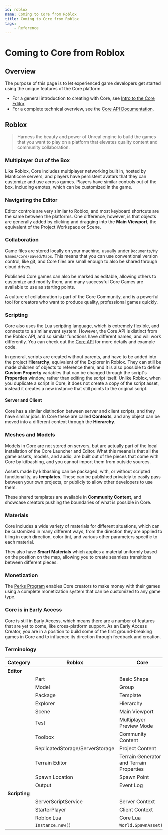 ```yaml
---
id: roblox
name: Coming to Core from Roblox
title: Coming to Core from Roblox
tags:
    - Reference
---
```


# Coming to Core from Roblox

## Overview

The purpose of this page is to let experienced game developers get started using the unique features of the Core platform.

- For a general introduction to creating with Core, see [Intro to the Core Editor](../getting_started/editor_intro.md)
- For a complete technical overview, see the [Core API Documentation](../api/index.md).

## Roblox

> Harness the beauty and power of Unreal engine to build the games that you want to play on a platform that elevates quality content and community collaboration.

### Multiplayer Out of the Box

Like Roblox, Core includes multiplayer networking built in, hosted by Manticore servers, and players have persistent avatars that they can customize and use across games. Players have similar controls out of the box, including emotes, which can be customized in the game.

### Navigating the Editor

Editor controls are very similar to Roblox, and most keyboard shortcuts are the same between the platforms. One difference, however, is that objects are generally added by clicking and dragging into the **Main Viewport**, the equivalent of the Project Workspace or Scene.

### Collaboration

Game files are stored locally on your machine, usually under ``Documents/My Games/Core/Saved/Maps``. This means that you can use conventional version control, like git, and Core files are small enough to also be shared through cloud drives.

Published Core games can also be marked as editable, allowing others to customize and modify them, and many successful Core Games are available to use as starting points.

A culture of collaboration is part of the Core Community, and is a powerful tool for creators who want to produce quality, professional games quickly.

### Scripting

Core also uses the Lua scripting language, which is extremely flexible, and connects to a similar event system. However, the Core API is distinct from the Roblox API, and so similar functions have different names, and will work differently. You can check out the [Core API](../api/index.md) for more details and example code.

In general, scripts are created without parents, and have to be added into the project **Hierarchy**, equivalent of the Explorer in Roblox. They can still be made children of objects to reference them, and it is also possible to define **Custom Property** variables that can be changed through the script's **Properties** window, rather than editing the script itself. Unlike Roblox, when you duplicate a script in Core, it does not create a copy of the script asset, instead it creates a new instance that still points to the original script.

#### Server and Client

Core has a similar distinction between server and client scripts, and they have similar jobs. In Core these are called **Contexts**, and any object can be moved into a different context through the **Hierarchy**.

### Meshes and Models

Models in Core are not stored on servers, but are actually part of the local installation of the Core Launcher and Editor. What this means is that all the game assets, models, and audio, are built out of the pieces that come with Core by kitbashing, and you cannot import them from outside sources.

Assets made by kitbashing can be packaged, with, or without scripted functionality, as **templates**. These can be published privately to easily pass between your own projects, or publicly to allow other developers to use them.

These shared templates are available in **Community Content**, and showcase creators pushing the boundaries of what is possible in Core.

### Materials

Core includes a wide variety of materials for different situations, which can be customized in many different ways, from the direction they are applied to tiling in each direction, color tint, and various other parameters specific to each material.

They also have **Smart Materials** which applies a material uniformly based on the position on the map, allowing you to create seamless transitions between different pieces.

### Monetization

The [Perks Program](../references/perks/program.md) enables Core creators to make money with their games using a complete monetization system that can be customized to any game type.

### Core is in Early Access

Core is still in Early Access, which means there are a number of features that are yet to come, like cross-platform support. As an Early Access Creator, you are in a position to build some of the first ground-breaking games in Core and to influence its direction through feedback and creation.

### Terminology

| **Category**  | **Roblox**      | **Core**           |
| ------------- | --------------- | ------------------ |
| **Editor**    |                 |                    |
|               | Part            | Basic Shape        |
|               | Model           | Group              |
|               | Package         | Template           |
|               | Explorer        | Hierarchy          |
|               | Scene           | Main Viewport      |
|               | Test            | Multiplayer Preview Mode |
|               | Toolbox         | Community Content |
|               | ReplicatedStorage/ServerStorage | Project Content  |
|               | Terrain Editor  | Terrain Generator and Terrain Properties |
|               | Spawn Location  | Spawn Point        |
|               | Output          | Event Log          |
| **Scripting** |                 |                    |
|               | ServerScriptService | Server Context |
|               | StarterPlayer   | Client Context |
|               | Roblox Lua      | Core Lua           |
|               | `Instance.new()` | `World.SpawnAsset()` |
